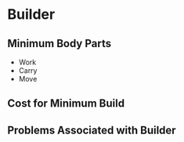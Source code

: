 # Builder

## Minimum Body Parts
- Work
- Carry
- Move

## Cost for Minimum Build

## Problems Associated with Builder

